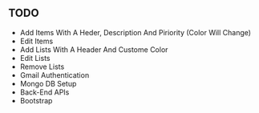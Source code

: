 ## TODO
- Add Items With A Heder, Description And Piriority (Color Will Change)
- Edit Items
- Add Lists With A Header And Custome Color
- Edit Lists
- Remove Lists
- Gmail Authentication
- Mongo DB Setup
- Back-End APIs
- Bootstrap